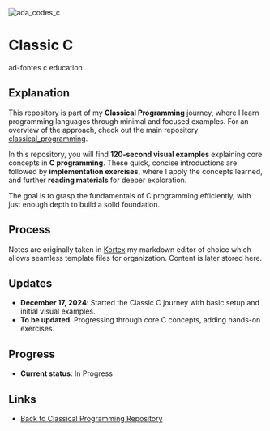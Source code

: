 ![ada_codes_c](https://github.com/user-attachments/assets/67f189bb-abb8-425e-85c4-5327041b5e56)
# Classic C
ad-fontes c education

## Explanation

This repository is part of my **Classical Programming** journey, where I learn programming languages through minimal and focused examples. For an overview of the approach, check out the main repository [classical_programming](https://github.com/krisyotam/classical_programming). 

In this repository, you will find **120-second visual examples** explaining core concepts in **C programming**. These quick, concise introductions are followed by **implementation exercises**, where I apply the concepts learned, and further **reading materials** for deeper exploration.

The goal is to grasp the fundamentals of C programming efficiently, with just enough depth to build a solid foundation.

## Process 

Notes are originally taken in [Kortex](https://kortex.co) my markdown editor of choice which allows seamless template files for organization. Content is later stored here.

## Updates

- **December 17, 2024**: Started the Classic C journey with basic setup and initial visual examples.
- **To be updated**: Progressing through core C concepts, adding hands-on exercises.

## Progress

- **Current status**: In Progress

## Links

- [Back to Classical Programming Repository](https://github.com/krisyotam/classical_programming)

